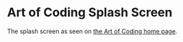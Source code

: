 # Art of Coding Splash Screen

The splash screen as seen on [the Art of Coding home page](http://artofcoding.nl).